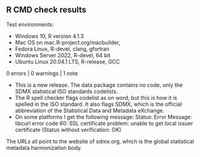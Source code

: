 ## R CMD check results
Test environments:
- Windows 10, R version 4.1.3
- Mac OS on mac.R-project.org/macbuilder, 
- Fedora Linux, R-devel, clang, gfortran
- Windows Server 2022, R-devel, 64 bit
- Ubuntu Linux 20.04.1 LTS, R-release, GCC

0 errors | 0 warnings | 1 note

* This is a new release. The data package contains no code, only the SDMX statistical ISO 
standards codelists.  
* The R spell checker flags codelist as on word, but this is how it
is spelled in the ISO standard. It also flags SDMX, which is the official abbreviation of the Statistical Data and Metadata eXchange.
* On some platforms I get the following message:
 Status: Error
      Message: libcurl error code 60:
        	SSL certificate problem: unable to get local issuer certificate
        	(Status without verification: OK)
        	
The URLs all point to the website of sdmx.org, which is the global statistical metadata 
harmonization body.
